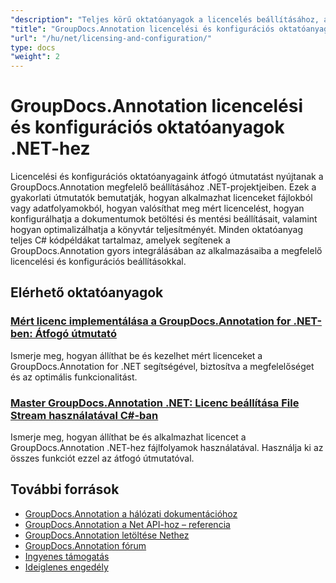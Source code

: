 ```yaml
---
"description": "Teljes körű oktatóanyagok a licencelés beállításához, a beállítások konfigurálásához és a GroupDocs.Annotation kezeléséhez .NET alkalmazásokban."
"title": "GroupDocs.Annotation licencelési és konfigurációs oktatóanyagok .NET-hez"
"url": "/hu/net/licensing-and-configuration/"
type: docs
"weight": 2
---
```


# GroupDocs.Annotation licencelési és konfigurációs oktatóanyagok .NET-hez

Licencelési és konfigurációs oktatóanyagaink átfogó útmutatást nyújtanak a GroupDocs.Annotation megfelelő beállításához .NET-projektjeiben. Ezek a gyakorlati útmutatók bemutatják, hogyan alkalmazhat licenceket fájlokból vagy adatfolyamokból, hogyan valósíthat meg mért licencelést, hogyan konfigurálhatja a dokumentumok betöltési és mentési beállításait, valamint hogyan optimalizálhatja a könyvtár teljesítményét. Minden oktatóanyag teljes C# kódpéldákat tartalmaz, amelyek segítenek a GroupDocs.Annotation gyors integrálásában az alkalmazásaiba a megfelelő licencelési és konfigurációs beállításokkal.

## Elérhető oktatóanyagok

### [Mért licenc implementálása a GroupDocs.Annotation for .NET-ben: Átfogó útmutató](./implement-metered-license-groupdocs-annotation-net/)
Ismerje meg, hogyan állíthat be és kezelhet mért licenceket a GroupDocs.Annotation for .NET segítségével, biztosítva a megfelelőséget és az optimális funkcionalitást.

### [Master GroupDocs.Annotation .NET: Licenc beállítása File Stream használatával C#-ban](./master-groupdocs-annotation-net-license-file-stream/)
Ismerje meg, hogyan állíthat be és alkalmazhat licencet a GroupDocs.Annotation .NET-hez fájlfolyamok használatával. Használja ki az összes funkciót ezzel az átfogó útmutatóval.

## További források

- [GroupDocs.Annotation a hálózati dokumentációhoz](https://docs.groupdocs.com/annotation/net/)
- [GroupDocs.Annotation a Net API-hoz – referencia](https://reference.groupdocs.com/annotation/net/)
- [GroupDocs.Annotation letöltése Nethez](https://releases.groupdocs.com/annotation/net/)
- [GroupDocs.Annotation fórum](https://forum.groupdocs.com/c/annotation)
- [Ingyenes támogatás](https://forum.groupdocs.com/)
- [Ideiglenes engedély](https://purchase.groupdocs.com/temporary-license/)